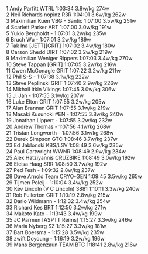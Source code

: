   1  Andy Parfitt  WTRL  1:03:34    3.8w/kg  274w    
  2  Neil Richards  nopinz R3R  1:04:01      3.6w/kg        262w    
  3  Maximilian Kuen  VBG - Santic  1:07:00      3.5w/kg        251w    
  4  Scarlett Parker  ART  1:07:00      3.0w/kg        191w    
  5  Yukio Bergholdt  -  1:07:01      3.2w/kg        235w    
  6  Bruch Wu  -  1:07:01      3.2w/kg        189w    
  7  Tak Ina  [JETT][GRIT]  1:07:02      3.4w/kg        180w    
  8  Carson Shedd  DIRT  1:07:02      3.2w/kg        219w    
  9  Maximilian Weniger  Rippers  1:07:03      3.4w/kg        270w    
 10  Steve Tappan  [GRIT]  1:07:05      3.2w/kg        216w    
 11  Owen McGonagle  GRIT  1:07:22      3.2w/kg        211w    
 12  Phil S-S  -  1:07:38      3.1w/kg        222w    
 13  Steve Peplinski  GRIT  1:07:40      2.9w/kg        226w    
 14  Mikhail Itkin  Vikings  1:07:45      3.0w/kg        306w    
 15  J. Jan  -  1:07:55      3.1w/kg        207w    
 16  Luke Elton  GRIT  1:07:55      3.2w/kg        205w    
 17  Alan Brannan  GRIT  1:07:55      3.1w/kg        219w    
 18  Masaki Kusunoki #EN  -  1:07:55      3.8w/kg        240w    
 19  Jonathan Lippert  -  1:07:55      3.2w/kg        232w    
 20  Andrew Thomas  -  1:07:56      4.1w/kg        268w    
 21  Tristan Longworth  -  1:07:56      3.1w/kg        268w    
 22  Derek Simpson  GTC  1:08:46      3.7w/kg        237w    
 23  Ed Jablonski  KBS/LSV  1:08:49      3.6w/kg        235w    
 24  Paul Cartwright  WWNR  1:08:49      2.9w/kg        234w    
 25  Alex Hatziyannis  CRUZBIKE  1:08:49      3.0w/kg        192w    
 26  Eleisa Haag  SRR  1:08:50      3.7w/kg        192w    
 27  Ped Fesh  -  1:09:32      2.8w/kg        237w    
 28  Dave Arnold  Team CRYO-GEN  1:09:45      3.5w/kg        265w    
 29  Tijmen Poleij  -  1:10:04      3.4w/kg        252w    
 30  Kev Lincoln  (V C Lincoln) 3881    1:10:11      3.3w/kg        240w    
 31  Rob Fullerton  GRIT  1:10:19      2.8w/kg        215w    
 32  Dario Wildmann  -  1:12:32      3.4w/kg        254w    
 33  Richard Kes  BRT  1:12:50      3.2w/kg        271w    
 34  Makoto Kato  -  1:13:43      3.4w/kg        199w    
 35  JC Parmen  [ASPTT Reims]    1:15:27      3.3w/kg        246w    
 36  Maria Nyberg  SZ  1:15:27      3.3w/kg        181w    
 37  Bart Boersma  -  1:15:28      3.5w/kg        235w    
 38  zwift Doyoung  -  1:16:19      3.2w/kg        196w    
 39  Mans Bergenzaun  TEAM BTC  1:18:41      2.8w/kg        216w    
